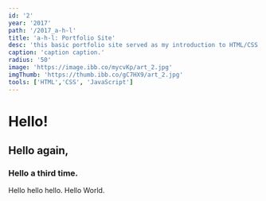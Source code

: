 ```yaml
---
id: '2'
year: '2017'
path: '/2017_a-h-l'
title: 'a-h-l: Portfolio Site'
desc: 'this basic portfolio site served as my introduction to HTML/CSS with a sprinkle of JavaScript to make things work.'
caption: 'caption caption.'
radius: '50'
image: 'https://image.ibb.co/mycvKp/art_2.jpg'
imgThumb: 'https://thumb.ibb.co/gC7HX9/art_2.jpg'
tools: ['HTML','CSS', 'JavaScript']
---
```


# Hello!

## Hello again,

### Hello a third time.

Hello hello hello. Hello World.
